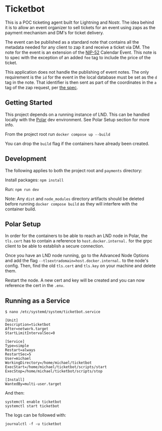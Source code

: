 # Ticketbot

This is a POC ticketing agent built for Lightning and Nostr. The idea behind it is to allow an event organizer to sell tickets for an event using zaps as the payment mechanism and DM's for ticket delivery.

The event can be published as a standard note that contains all the metadata needed for any client to zap it and receive a ticket via DM. The note for the event is an extension of the [NIP-52](https://github.com/nostr-protocol/nips/blob/master/52.md) Calendar Event. This note is to spec with the exception of an added `fee` tag to include the price of the ticket.

This application does not handle the publishing of event notes. The only requirement is the `id` for the event in the local database must be set as the `d` tag in the note. That identifier is then sent as part of the coordinates in the `a` tag of the zap request, per [the spec](https://github.com/nostr-protocol/nips/blob/master/52.md).

## Getting Started

This project depends on a running instance of LND. This can be handled locally with the [Polar](https://lightningpolar.com/) dev environment. See Polar Setup section for more info.

From the project root run `docker compose up --build`

You can drop the `build` flag if the containers have already been created.

## Development

The following applies to both the project root and `payments` directory:

Install packages:
`npm install`

Run:
`npm run dev`

Note: Any `dist` and `node_modules` directory artifacts should be deleted before running `docker compose build` as they will interfere with the container build.

## Polar Setup

In order for the containers to be able to reach an LND node in Polar, the `tls.cert` has to contain a reference to `host.docker.internal.` for the grpc client to be able to establish a secure connection.

Once you have an LND node running, go to the Advanced Node Options and add the flag `--tlsextradomain=host.docker.internal.` to the node's config. Then, find the old `tls.cert` and `tls.key` on your machine and delete them.

Restart the node. A new cert and key will be created and you can now reference the cert in the `.env`.

## Running as a Service

```
$ nano /etc/systemd/system/ticketbot.service

[Unit]
Description=ticketbot
After=network.target
StartLimitIntervalSec=0

[Service]
Type=simple
Restart=always
RestartSec=5
User=michael
WorkingDirectory=/home/michael/ticketbot
ExecStart=/home/michael/ticketbot/scripts/start
ExecStop=/home/michael/ticketbot/scripts/stop

[Install]
WantedBy=multi-user.target
```

And then:

```
systemctl enable ticketbot
systemctl start ticketbot
```

The logs can be followed with:

```
journalctl -f -u ticketbot
```
